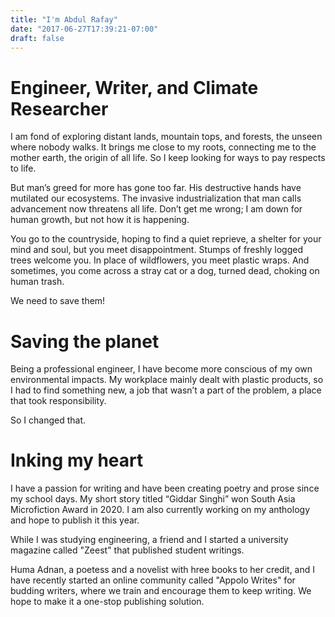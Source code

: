 ```yaml
---
title: "I'm Abdul Rafay"
date: "2017-06-27T17:39:21-07:00"
draft: false
---
```


# Engineer, Writer, and Climate Researcher

I am fond of exploring distant lands, mountain tops, and forests, the unseen where nobody walks. It brings me close to my roots, connecting me to the mother earth, the origin of all life. So I keep looking for ways to pay respects to life.

But man’s greed for more has gone too far. His destructive hands have mutilated our ecosystems. The invasive industrialization that man calls advancement now threatens all life. Don’t get me wrong; I am down for human growth, but not how it is happening.

You go to the countryside, hoping to find a quiet reprieve, a shelter for your mind and soul, but you meet disappointment. Stumps of freshly logged trees welcome you. In place of wildflowers, you meet plastic wraps. And sometimes, you come across a stray cat or a dog, turned dead, choking on human trash.

We need to save them!


# Saving the planet

Being a professional engineer, I have become more conscious of my own environmental impacts. My workplace mainly dealt with plastic products, so I had to find something new, a job that wasn’t a part of the problem, a place that took responsibility. 

So I changed that.

# Inking my heart

I have a passion for writing and have been creating poetry and prose since my school days.  My short story titled “Giddar Singhi” won South Asia Microfiction Award in 2020. I am also currently working on my anthology and hope to publish it this year.

While I was studying engineering, a friend and I started a university magazine called "Zeest" that published student writings.

Huma Adnan, a poetess and a novelist with hree books to her credit, and I have recently started an online community called "Appolo Writes" for budding writers, where we train and encourage them to keep writing. We hope to make it a one-stop publishing solution.






